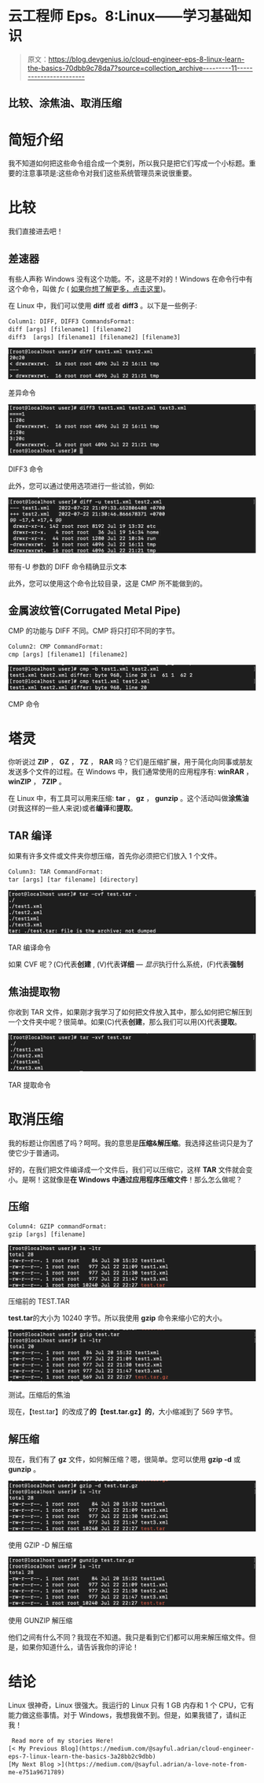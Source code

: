 # 云工程师 Eps。8:Linux——学习基础知识

> 原文：<https://blog.devgenius.io/cloud-engineer-eps-8-linux-learn-the-basics-70dbb9c78da7?source=collection_archive---------11----------------------->

## 比较、涂焦油、取消压缩

# 简短介绍

我不知道如何把这些命令组合成一个类别，所以我只是把它们写成一个小标题。重要的注意事项是:这些命令对我们这些系统管理员来说很重要。

# 比较

我们直接进去吧！

## 差速器

有些人声称 Windows 没有这个功能。不，这是不对的！Windows 在命令行中有这个命令，叫做 *fc* ( [如果你想了解更多，点击这里](https://docs.microsoft.com/en-us/windows-server/administration/windows-commands/fc))。

在 Linux 中，我们可以使用 **diff** 或者 **diff3** 。以下是一些例子:

```
Column1: DIFF, DIFF3 CommandsFormat: 
diff [args] [filename1] [filename2]
diff3  [args] [filename1] [filename2] [filename3]
```

![](img/849baaf880eb18e802f3f6fe2ac9b71e.png)

差异命令

![](img/33219d795ce3bb1414970e2173328b0a.png)

DIFF3 命令

此外，您可以通过使用选项进行一些试验，例如:

![](img/7b75f831c557c8289f21d7a7ffe21705.png)

带有-U 参数的 DIFF 命令精确显示文本

此外，您可以使用这个命令比较目录，这是 CMP 所不能做到的。

## 金属波纹管(Corrugated Metal Pipe)

CMP 的功能与 DIFF 不同。CMP 将只打印不同的字节。

```
Column2: CMP CommandFormat: 
cmp [args] [filename1] [filename2]
```

![](img/cfd6633d1a3e7dd6db7e291a5009ec71.png)

CMP 命令

# 塔灵

你听说过 **ZIP** ， **GZ** ， **7Z** ， **RAR** 吗？它们是压缩扩展，用于简化向同事或朋友发送多个文件的过程。在 Windows 中，我们通常使用的应用程序有: **winRAR** ， **winZIP** ， **7ZIP** 。

在 Linux 中，有工具可以用来压缩: **tar** ， **gz** ， **gunzip** 。这个活动叫做**涂焦油**(对我这样的一些人来说)或者**编译**和**提取**。

## TAR 编译

如果有许多文件或文件夹你想压缩，首先你必须把它们放入 1 个文件。

```
Column3: TAR CommandFormat: 
tar [args] [tar filename] [directory]
```

![](img/d8bbfcaa5f6c340269f7fd9b31431cbe.png)

TAR 编译命令

如果 CVF 呢？(C)代表**创建** , (V)代表**详细** — *显示*执行什么系统，(F)代表**强制**

## 焦油提取物

你收到 TAR 文件，如果刚才我学习了如何把文件放入其中，那么如何把它解压到一个文件夹中呢？很简单。如果(C)代表**创建**，那么我们可以用(X)代表**提取**。

![](img/fa6b2311e16dac89b8539b43d3827579.png)

TAR 提取命令

# 取消压缩

我的标题让你困惑了吗？呵呵。我的意思是**压缩&解压缩**。我选择这些词只是为了使它少于普通词。

好的，在我们把文件编译成一个文件后，我们可以压缩它，这样 **TAR** 文件就会变小。是啊！这就像是**在 Windows 中通过应用程序压缩文件**！那么怎么做呢？

## 压缩

```
Column4: GZIP commandFormat:
gzip [args] [filename]
```

![](img/682ed80953d9f69778244688c89f1288.png)

压缩前的 TEST.TAR

**test.tar**的大小为 10240 字节。所以我使用 **gzip** 命令来缩小它的大小。

![](img/41b51dcb853177d7d3090152aad50532.png)

测试。压缩后的焦油

现在，【test.tar】的改成了**的【test.tar.gz】的**，大小缩减到了 569 字节。

## 解压缩

现在，我们有了 **gz** 文件，如何解压缩？嗯，很简单。您可以使用 **gzip -d** 或 **gunzip** 。

![](img/2bdff4b95735202b6e9729163f815592.png)

使用 GZIP -D 解压缩

![](img/ff376fdd7a66447244ebeb884f3d229b.png)

使用 GUNZIP 解压缩

他们之间有什么不同？我现在不知道。我只是看到它们都可以用来解压缩文件。但是，如果你知道什么，请告诉我你的评论！

# 结论

Linux 很神奇，Linux 很强大。我运行的 Linux 只有 1 GB 内存和 1 个 CPU，它有能力做这些事情。对于 Windows，我想我做不到。但是，如果我错了，请纠正我！

```
 Read more of my stories Here!
[< My Previous Blog](https://medium.com/@sayful.adrian/cloud-engineer-eps-7-linux-learn-the-basics-3a28bb2c9dbb)                                    [My Next Blog >](https://medium.com/@sayful.adrian/a-love-note-from-me-e751a9671789)
```